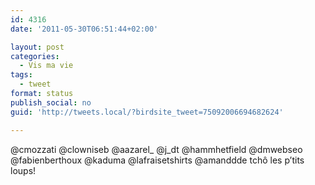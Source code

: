 ```yaml
---
id: 4316
date: '2011-05-30T06:51:44+02:00'

layout: post
categories:
  - Vis ma vie
tags:
  - tweet
format: status
publish_social: no
guid: 'http://tweets.local/?birdsite_tweet=75092006694682624'

---
```


@cmozzati @clowniseb @aazarel\_ @j\_dt @hammhetfield @dmwebseo @fabienberthoux @kaduma @lafraisetshirts @amanddde tchô les p’tits loups!